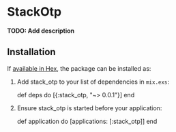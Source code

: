 # StackOtp

**TODO: Add description**

## Installation

If [available in Hex](https://hex.pm/docs/publish), the package can be installed as:

  1. Add stack_otp to your list of dependencies in `mix.exs`:

        def deps do
          [{:stack_otp, "~> 0.0.1"}]
        end

  2. Ensure stack_otp is started before your application:

        def application do
          [applications: [:stack_otp]]
        end

